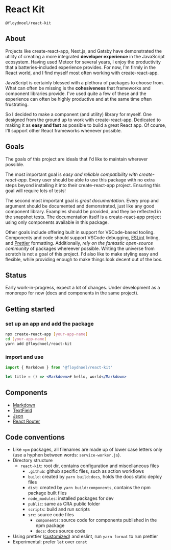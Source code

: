 # React Kit

`@floydnoel/react-kit`

<!-- My favorite packages and components together, forever! -->

## About

Projects like create-react-app, Next.js, and Gatsby have demonstrated the utility of creating a more integrated **developer experience** in the JavaScript ecosystem. Having used Meteor for several years, I enjoy the productivity that a batteries-included experience provides. For now, I'm firmly in the React world, and I find myself most often working with create-react-app.

JavaScript is certainly blessed with a plethora of packages to choose from. What can often be missing is the **cohesiveness** that frameworks and component libraries provide. I've used quite a few of these and the experience can often be highly productive and at the same time often frustrating.

So I decided to make a component (and utility) library for myself. One designed from the ground up to work with create-react-app. Dedicated to making it as **easy and fast** as possible to build a great React app. Of course, I'll support other React frameworks whenever possible.

## Goals

The goals of this project are ideals that I'd like to maintain wherever possible.

The most important goal is _easy and reliable compatibility with create-react-app_. Every user should be able to use this package with no extra steps beyond installing it into their create-react-app project. Ensuring this goal will require lots of tests!

The second most important goal is _great documentation_. Every prop and argument should be documented and demonstrated, just like any good component library. Examples should be provided, and they be reflected in the snapshot tests. The documentation itself is a create-react-app project using only components available in this package.

Other goals include offering built in support for VSCode-based tooling. Components and code should support VSCode debugging, [ESLint](eslint.org) linting, and [Prettier](prettier.io) formatting. Additionally, _rely on the fantastic open-source community_ of packages whereever possible. Writing the universe from scratch is not a goal of this project. I'd also like to make styling easy and flexible, while providing enough to make things look decent out of the box.

## Status

Early work-in-progress, expect a lot of changes. Under development as a monorepo for now (docs and components in the same project).

## Getting started

### set up an app and add the package

```sh
npx create-react-app [your-app-name]
cd [your-app-name]
yarn add @floydnoel/react-kit
```

### import and use

```jsx
import { Markdown } from '@floydnoel/react-kit'

let title = () => <Markdown># hello, world</Markdown>
```

## Components

- [Markdown](/src/components/markdown)
- [TextField](/src/components/text-field)
- [Json](/src/components/json)
- [React Router](/src/components/router)

## Code conventions

- Like `npm` packages, all filenames are made up of lower case letters only (use a hyphen between words: `service-worker.js`).
- Directory structure
  - `react-kit`: root dir, contains configuration and miscellaneous files
    - `.github`: github specific files, such as action workflows
    - `build`: created by `yarn build:docs`, holds the docs static deploy files
    - `dist`: created by `yarn build:components`, contains the npm package built files
    - `node_modules`: installed packages for dev
    - `public`: same as CRA public folder
    - `scripts`: build and run scripts
    - `src`: source code files
      - `components`: source code for components published in the npm package
      - `docs`: docs source code
- Using prettier ([customized](/.prettierrc.json)) and eslint, run `yarn format` to run prettier
- Experimental: prefer `let` over `const`
